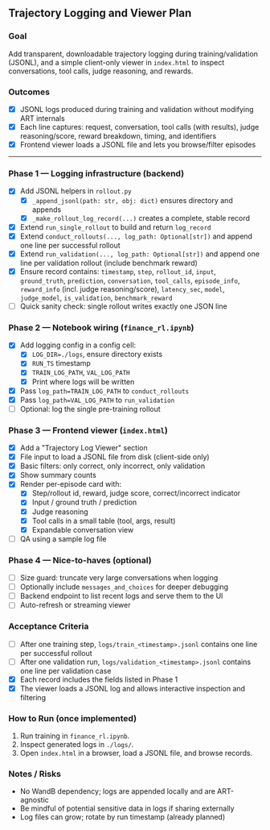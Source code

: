 ## Trajectory Logging and Viewer Plan

### Goal
Add transparent, downloadable trajectory logging during training/validation (JSONL), and a simple client-only viewer in `index.html` to inspect conversations, tool calls, judge reasoning, and rewards.

### Outcomes
- [x] JSONL logs produced during training and validation without modifying ART internals
- [x] Each line captures: request, conversation, tool calls (with results), judge reasoning/score, reward breakdown, timing, and identifiers
- [x] Frontend viewer loads a JSONL file and lets you browse/filter episodes

---

### Phase 1 — Logging infrastructure (backend)
- [x] Add JSONL helpers in `rollout.py`
  - [x] `_append_jsonl(path: str, obj: dict)` ensures directory and appends
  - [x] `_make_rollout_log_record(...)` creates a complete, stable record
- [x] Extend `run_single_rollout` to build and return `log_record`
- [x] Extend `conduct_rollouts(..., log_path: Optional[str])` and append one line per successful rollout
- [x] Extend `run_validation(..., log_path: Optional[str])` and append one line per validation rollout (include benchmark reward)
- [x] Ensure record contains: `timestamp`, `step`, `rollout_id`, `input`, `ground_truth`, `prediction`, `conversation`, `tool_calls`, `episode_info`, `reward_info` (incl. judge reasoning/score), `latency_sec`, `model`, `judge_model`, `is_validation`, `benchmark_reward`
- [ ] Quick sanity check: single rollout writes exactly one JSON line

### Phase 2 — Notebook wiring (`finance_rl.ipynb`)
- [x] Add logging config in a config cell:
  - [x] `LOG_DIR=./logs`, ensure directory exists
  - [x] `RUN_TS` timestamp
  - [x] `TRAIN_LOG_PATH`, `VAL_LOG_PATH`
  - [x] Print where logs will be written
- [x] Pass `log_path=TRAIN_LOG_PATH` to `conduct_rollouts`
- [x] Pass `log_path=VAL_LOG_PATH` to `run_validation`
- [ ] Optional: log the single pre-training rollout

### Phase 3 — Frontend viewer (`index.html`)
- [x] Add a "Trajectory Log Viewer" section
- [x] File input to load a JSONL file from disk (client-side only)
- [x] Basic filters: only correct, only incorrect, only validation
- [x] Show summary counts
- [x] Render per-episode card with:
  - [x] Step/rollout id, reward, judge score, correct/incorrect indicator
  - [x] Input / ground truth / prediction
  - [x] Judge reasoning
  - [x] Tool calls in a small table (tool, args, result)
  - [x] Expandable conversation view
- [ ] QA using a sample log file

### Phase 4 — Nice-to-haves (optional)
- [ ] Size guard: truncate very large conversations when logging
- [ ] Optionally include `messages_and_choices` for deeper debugging
- [ ] Backend endpoint to list recent logs and serve them to the UI
- [ ] Auto-refresh or streaming viewer

### Acceptance Criteria
- [ ] After one training step, `logs/train_<timestamp>.jsonl` contains one line per successful rollout
- [ ] After one validation run, `logs/validation_<timestamp>.jsonl` contains one line per validation case
- [x] Each record includes the fields listed in Phase 1
- [x] The viewer loads a JSONL log and allows interactive inspection and filtering

### How to Run (once implemented)
1. Run training in `finance_rl.ipynb`.
2. Inspect generated logs in `./logs/`.
3. Open `index.html` in a browser, load a JSONL file, and browse records.

### Notes / Risks
- No WandB dependency; logs are appended locally and are ART-agnostic
- Be mindful of potential sensitive data in logs if sharing externally
- Log files can grow; rotate by run timestamp (already planned)


